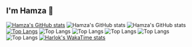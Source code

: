 ## I'm Hamza 👋

[![Hamza's GitHub stats](https://github-readme-stats.vercel.app/api?username=hamzaali360)](https://github.com/hamzaali360/github-readme-stats)
![Hamza's GitHub stats](https://github-readme-stats.vercel.app/api?username=hamzaali360&show=reviews,discussions_started,discussions_answered,prs_merged,prs_merged_percentage)
![Hamza's GitHub stats](https://github-readme-stats.vercel.app/api?username=hamzaali360&show_icons=true)
[![Top Langs](https://github-readme-stats.vercel.app/api/top-langs/?username=hamzaali360)](https://github.com/anuraghazra/github-readme-stats)
![Top Langs](https://github-readme-stats.vercel.app/api/top-langs/?username=hamzaali360&size_weight=0.5&count_weight=0.5)
![Top Langs](https://github-readme-stats.vercel.app/api/top-langs/?username=hamzaali360&size_weight=0.5&count_weight=0.5&layout=compact)
![Top Langs](https://github-readme-stats.vercel.app/api/top-langs/?username=hamzaali360&size_weight=0.5&count_weight=0.5&layout=donut)
![Top Langs](https://github-readme-stats.vercel.app/api/top-langs/?username=hamzaali360&size_weight=0.5&count_weight=0.5&layout=donut-vertical)
![Top Langs](https://github-readme-stats.vercel.app/api/top-langs/?username=hamzaali360&size_weight=0.5&count_weight=0.5&layout=pie)
[![Harlok's WakaTime stats](https://github-readme-stats.vercel.app/api/wakatime?username=hamzaali360)](https://github.com/anuraghazra/github-readme-stats)


